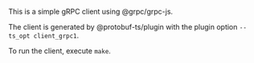 
This is a simple gRPC client using @grpc/grpc-js.

The client is generated by @protobuf-ts/plugin with the plugin 
option `--ts_opt client_grpc1`.

To run the client, execute `make`.
